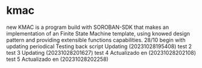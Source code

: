 # kmac
new KMAC is a program build with SOROBAN-SDK that makes an  implementation of an Finite State Machine template,  using knowed design pattern and providing extensible functions capabilities.
28/10 begin with updating periodical
Testing back script
Updating (20231028195408)
test 2
test 3
Updating (20231028201627)
test 4
Actualizado en (20231028202108)
test 5
Actualizado en (20231028202258)
